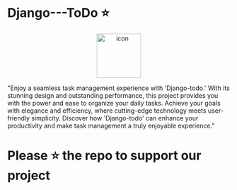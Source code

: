 # Django---ToDo ⭐

<p align="center">
<img src="https://techstack-generator.vercel.app/django-icon.svg" alt="icon" width="100" height="100" />
</p>

"Enjoy a seamless task management experience with 'Django-todo.' With its stunning 
design and outstanding performance, this project provides you with the power and ease 
to organize your daily tasks. Achieve your goals with elegance and efficiency, where cutting-edge technology meets user-friendly simplicity. Discover how 'Django-todo' can
 enhance your productivity and make task management a truly enjoyable experience." 


 #  Please ⭐ the repo to support our project 
